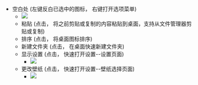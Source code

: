   - 空白处  (左键反白已选中的图标， 右键打开选项菜单)
    - ![](https://github.com/openthos/desktop-analysis/blob/master/image/tmp_14290-Screenshot_2016-12-28-09-38-04-885265520.png)
    - 粘贴  (点击， 将之前剪贴或复制的内容粘贴到桌面，支持从文件管理器剪贴或复制)
    - 排序   (点击， 将桌面图标排序)
    - 新建文件夹   (点击， 在桌面快速新建文件夹)
    - 显示设置   (点击， 快速打开设置--设置页面)
        - ![](https://github.com/openthos/desktop-analysis/blob/master/image/tmp_19917-Screenshot_2016-12-28-10-21-05-1435394086.png)
    - 更改壁纸   (点击， 快速打开设置--壁纸选择页面)
        - ![](https://github.com/openthos/desktop-analysis/blob/master/image/tmp_19917-Screenshot_2016-12-28-10-21-111151111510.png)

